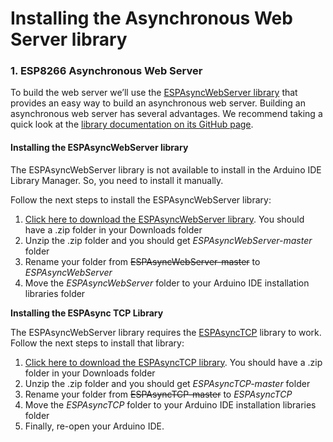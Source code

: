 # Installing the Asynchronous Web Server library

### 1. ESP8266 Asynchronous Web Server

To build the web server we’ll use the [ESPAsyncWebServer library](https://github.com/me-no-dev/ESPAsyncWebServer) that provides an easy way to build an asynchronous web server. Building an asynchronous web server has several advantages. We recommend taking a quick look at the [library documentation on its GitHub page](https://github.com/me-no-dev/ESPAsyncWebServer).

#### Installing the ESPAsyncWebServer library

The ESPAsyncWebServer library is not available to install in the Arduino IDE Library Manager. So, you need to install it manually.

Follow the next steps to install the ESPAsyncWebServer library:

1. [Click here to download the ESPAsyncWebServer library](https://github.com/me-no-dev/ESPAsyncWebServer/archive/master.zip). You should have a .zip folder in your Downloads folder
2. Unzip the .zip folder and you should get _ESPAsyncWebServer-master_ folder
3. Rename your folder from ~~ESPAsyncWebServer-master~~ to _ESPAsyncWebServer_
4. Move the _ESPAsyncWebServer_ folder to your Arduino IDE installation libraries folder

**Installing the ESPAsync TCP Library**

The ESPAsyncWebServer library requires the [ESPAsyncTCP](https://github.com/me-no-dev/ESPAsyncTCP) library to work. Follow the next steps to install that library:

1. [Click here to download the ESPAsyncTCP library](https://github.com/me-no-dev/ESPAsyncTCP/archive/master.zip). You should have a .zip folder in your Downloads folder
2. Unzip the .zip folder and you should get _ESPAsyncTCP-master_ folder
3. Rename your folder from ~~ESPAsyncTCP-master~~ to _ESPAsyncTCP_
4. Move the _ESPAsyncTCP_ folder to your Arduino IDE installation libraries folder
5. Finally, re-open your Arduino IDE.




